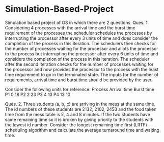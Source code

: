 # Simulation-Based-Project
Simulation based project  of OS in which there are 2 questions. 
Ques. 1. Considering 4 processes with the arrival time and the burst time requirement of the processes 
the scheduler schedules the processes by interrupting the processor after every 3 units of time and 
does consider the completion of the process in this iteration. The schedulers then checks for the number
of processes waiting for the processor and allots the processor to the process but interrupting the processor
after every 6 units of time and considers the completion of the process in this iteration. The scheduler after
the second iteration checks for the number of processes waiting for the processor and now provides the processor
to the process with the least time requirement to go in the terminated state.
The inputs for the number of requirements, arrival time and burst time should be provided by the user.

Consider the following units for reference.
Process    Arrival time    Burst time
P1    		      0    		      18
P2   		        2    		      23
P3    		      4    		      13
P4    		      13    		    10

Ques. 2. Three students (a, b, c) are arriving in the mess at the same time. The id numbers of these students
are 2132, 2102, 2453 and the food taken time from the mess table is 2, 4 and 8 minutes. If the two students have
same remaining time so it is broken by giving priority to the students with the lowest id number. Consider the 
longest remaining time first (LRTF) scheduling algorithm and calculate the average turnaround time and waiting time.

